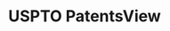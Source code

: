 ---
bigquery: https://console.cloud.google.com/bigquery?p=patents-public-data&d=patentsview&page=dataset
citation: Attribution should be given to PatentsView for use, distribution, or derivative
  works.
code: https://github.com/CSSIP-AIR/PatentsView-Code-Snippets/
contributors: USPTO
cost: None
description: 'PatentsView includes US patent data including raw data (summaries, applications,
  pregrant applications), disambugations of inventors and assignees, and inventor
  gender estimates.  Also foreign priority data, # of figures and sheets, and government
  interest statements.'
documentation: https://patentsview.org/query/builder-faqs
last_edit: 04/06/2022, 17:02:01
location: https://patentsview.org/
maintained_by: USPTO
record_creation_timestamp: 12/2/2020 17:20:46
schema_fields:
- disamb_inventor_id_20171226
- sector_title
- status
- applicant_type
- assignee_id
- f371_date
- num_sheets
- country
- male
- classification_data_source
- disamb_inventor_id_20170808
- disamb_assignee_id_20200630
- disamb_inventor_id_20201229
- disclaimer_date
- abstract
- dependent
- lname
- level_one
- lapse_of_patent
- role
- f102_date
- attribution_status
- rawinventor_id
- disamb_inventor_id_20191231
- disamb_assignee_id_20191008
- ipc_class
- sequence
- subcategory_id
- disamb_assignee_id_20200331
- latitude
- doctype
- variety
- subsection_id
- organization_id
- citation_id
- number
- subclass_id
- exemplary
- disamb_assignee_id_20190312
- rawassignee_id
- lawyer_id
- term_extension
- gi_statement
- disamb_inventor_id_20170307
- mainclass_id
- name_first
- title
- disamb_assignee_id_20181127
- symbol_position
- filename
- name
- rawlocation_id
- category
- level_two
- _371_date
- num_figures
- state
- section_id
- classification_level
- length
- county
- disamb_assignee_id_20191231
- field_id
- num
- inventor_id
- rel_id
- latin_name
- subgroup_id
- country_transformed
- withdrawn
- publication_number
- disamb_inventor_id_20200630
- disamb_inventor_id_20180528
- date
- latlong
- ipc_version_indicator
- state_fips
- contract_award_number
- disamb_inventor_id_20171003
- term_disclaimer
- classification_status
- series_code
- section
- level_three
- application_id
- male_flag
- relkind
- term_grant
- type
- deceased
- disamb_inventor_id_20190820
- subgroup
- field_title
- disamb_inventor_id_20181127
- disamb_inventor_id_20200929
- location_id
- subclass
- disamb_inventor_id_20200331
- longitude
- reldocno
- id
- designation
- main_group
- classification_value
- disamb_inventor_id_20191008
- disamb_assignee_id_20190820
- uuid
- text
- num_claims
- doc_type
- group_id
- patent_id
- rule_47
- county_fips
- group
- name_last
- action_date
- disamb_inventor_id_20190312
- fname
- _102_date
- city
- disamb_assignee_id_20200929
- organization
- kind
- category_id
shortname: patentsview
tags:
- disambiguation
- United States
- gender
terms_of_use: Creative Commons Attribution 4.0 International License.
timeframe: 1963-1999
title: USPTO PatentsView
uuid: cf1780b1-e265-4e49-8d1d-83b9cfe0fd9a
---